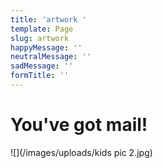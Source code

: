 ```yaml
---
title: 'artwork '
template: Page
slug: artwork
happyMessage: ''
neutralMessage: ''
sadMessage: ''
formTitle: ''
---
```

# You've got mail!



![](/images/uploads/kids pic 2.jpg)
